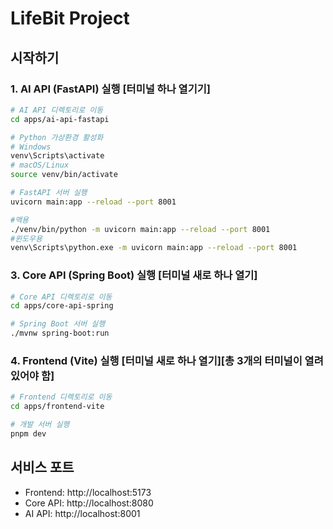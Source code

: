 # LifeBit Project

## 시작하기

### 1. AI API (FastAPI) 실행 [터미널 하나 열기기]
```bash
# AI API 디렉토리로 이동
cd apps/ai-api-fastapi

# Python 가상환경 활성화
# Windows
venv\Scripts\activate
# macOS/Linux
source venv/bin/activate

# FastAPI 서버 실행
uvicorn main:app --reload --port 8001

#맥용
./venv/bin/python -m uvicorn main:app --reload --port 8001
#윈도우용
venv\Scripts\python.exe -m uvicorn main:app --reload --port 8001


```

### 3. Core API (Spring Boot) 실행 [터미널 새로 하나 열기]
```bash
# Core API 디렉토리로 이동
cd apps/core-api-spring

# Spring Boot 서버 실행
./mvnw spring-boot:run
```

### 4. Frontend (Vite) 실행 [터미널 새로 하나 열기][총 3개의 터미널이 열려 있어야 함]
```bash
# Frontend 디렉토리로 이동
cd apps/frontend-vite

# 개발 서버 실행
pnpm dev
```

## 서비스 포트
- Frontend: http://localhost:5173
- Core API: http://localhost:8080
- AI API: http://localhost:8001